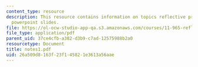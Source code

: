 ```yaml
---
content_type: resource
description: This resource contains information on topics reflective practice and
  powerpoint slides.
file: https://ol-ocw-studio-app-qa.s3.amazonaws.com/courses/11-965-reflective-practice-an-approach-for-expanding-your-learning-frontiers-january-iap-2007/26a509d8163f23f145821e3613a56aae_notes1.pdf
file_type: application/pdf
parent_uid: 37ce4cfb-a382-d3b9-c7ad-12575988b2a0
resourcetype: Document
title: notes1.pdf
uid: 26a509d8-163f-23f1-4582-1e3613a56aae
---
```

